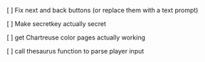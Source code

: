 [ ] Fix next and back buttons (or replace them with a text prompt)

[ ] Make secretkey actually secret

[ ] get Chartreuse color pages actually working

[ ] call thesaurus function to parse player input